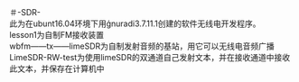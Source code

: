 ＃-SDR-  
此为在ubunt16.04环境下用ģnuradi3.7.11.1创建的软件无线电开发程序。  
lesson1为自制FM接收装置  
wbfm——tx——limeSDR为自制发射音频的基站，用它可以无线电音频广播  
LimeSDR-RW-test为使用limeSDR的双通道自己发射文本，并在接收通道中接收此文本，并保存在计算机中  
